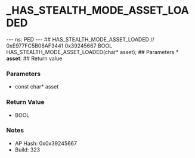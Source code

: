 # _HAS_STEALTH_MODE_ASSET_LOADED

--- ns: PED --- ## HAS_STEALTH_MODE_ASSET_LOADED  // 0xE977FC5B08AF3441 0x39245667 BOOL HAS_STEALTH_MODE_ASSET_LOADED(char* asset);   ## Parameters * **asset**:  ## Return value

### Parameters
* const char* asset

### Return Value
* BOOL

### Notes
* AP Hash: 0x0x39245667
* Build: 323

